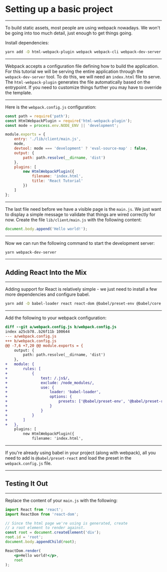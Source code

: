 
# Setting up a basic project

---

To build static assets, most people are using webpack nowadays. We won't be
going into too much detail, just enough to get things going.

Install dependencies:
```bash
yarn add -D html-webpack-plugin webpack webpack-cli webpack-dev-server
```

---

Webpack accepts a configuration file defining how to build the application. For
this tutorial we will be serving the entire application through the
`webpack-dev-server` tool. To do this, we will need an `index.html` file to
serve. The `html-webpack-plugin` generates the file automatically based on the
entrypoint. If you need to customize things further you may have to override
the template.

---

Here is the `webpack.config.js` configuration:
```js
const path = require('path');
const HtmlWebpackPlugin = require('html-webpack-plugin');
const mode = process.env.NODE_ENV || 'development';

module.exports = {
	entry: './lib/client/main.js',
	mode,
	devtool: mode === 'development' ? 'eval-source-map' : false,
	output: {
		path: path.resolve(__dirname, 'dist')
	},
	plugins: [
		new HtmlWebpackPlugin({
			filename: 'index.html',
			title: 'React Tutorial'
		})
	]
};
```

---

The last file need before we have a visible page is the `main.js`. We just want
to display a simple message to validate that things are wired correctly for
now. Create the file `lib/client/main.js` with the following content:
```js
document.body.append('Hello world!');
```

---

Now we can run the following command to start the development server:
```bash
yarn webpack-dev-server
```

---

## Adding React Into the Mix

---

Adding support for React is relatively simple - we just need to install a few
more dependencies and configure babel.

```bash
yarn add -D babel-loader react react-dom @babel/preset-env @babel/core @babel/preset-react
```

---

Add the following to your webpack configuration:
```patch
diff --git a/webpack.config.js b/webpack.config.js
index a25cb78..b26f11b 100644
--- a/webpack.config.js
+++ b/webpack.config.js
@@ -7,6 +7,20 @@ module.exports = {
 	output: {
 		path: path.resolve(__dirname, 'dist')
 	},
+	module: {
+		rules: [
+			{
+				test: /.js$/,
+				exclude: /node_modules/,
+				use: {
+					loader: 'babel-loader',
+					options: {
+						presets: ['@babel/preset-env', '@babel/preset-react']
+					}
+				}
+			}
+		]
+	},
 	plugins: [
 		new HtmlWebpackPlugin({
 			filename: 'index.html',

```

---

If you're already using babel in your project (along with webpack), all you
need to add is `@babel/preset-react` and load the preset in the
`webpack.config.js` file.

---

## Testing It Out

---

Replace the content of your `main.js` with the following:
```jsx
import React from 'react';
import ReactDom from 'react-dom';

// Since the html page we're using is generated, create
// a root element to render against.
const root = document.createElement('div');
root.id = 'root';
document.body.appendChild(root);

ReactDom.render(
	<p>Hello world!</p>,
	root
);
```
